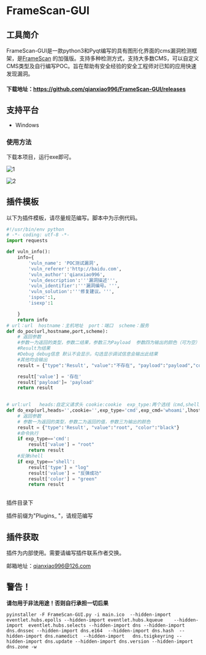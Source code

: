 # FrameScan-GUI

## 工具简介
FrameScan-GUI是一款python3和Pyqt编写的具有图形化界面的cms漏洞检测框架，是[FrameScan](https://github.com/qianxiao996/FrameScan) 的加强版。支持多种检测方式，支持大多数CMS，可以自定义CMS类型及自行编写POC。旨在帮助有安全经验的安全工程师对已知的应用快速发现漏洞。
#### 下载地址：https://github.com/qianxiao996/FrameScan-GUI/releases

## 支持平台

- Windows  


### 使用方法

下载本项目，运行exe即可。

![1](https://github.com/qianxiao996/FrameScan-GUI/blob/master/img/1.jpg)

![2](https://github.com/qianxiao996/FrameScan-GUI/blob/master/img/2.jpg)

## 插件模板

以下为插件模板，请尽量规范编写。脚本中为示例代码。

```python
#!/usr/bin/env python
# -*- coding: utf-8 -*-
import requests

def vuln_info():
    info={
        'vuln_name': 'POC测试漏洞',
        'vuln_referer':'http://baidu.com',
        'vuln_author':'qianxiao996',
        'vuln_description':'''漏洞描述''',
        'vuln_identifier':'''漏洞编号。''',
        'vuln_solution':'''修复建议。''',
        'ispoc':1,
        'isexp':1

    }
    return info
# url：url  hostname：主机地址  port：端口  scheme：服务
def do_poc(url,hostname,port,scheme):
    # 返回参数
    #参数一为返回的类型，参数二结果，参数三为Payload  参数四为输出的颜色（可为空）
    #Result为结果
    #Debug debug信息 默认不会显示，勾选显示调试信息会输出此结果
    #其他均会输出
    result = {"type":'Result', "value":"不存在", "payload":"payload","color":"black"}

    result['value'] = '存在'
    result['payload']= 'payload'
    return result
    

# url:url   heads:自定义请求头 cookie:cookie  exp_type:两个选线（cmd,shell） exp_cmd：命令执行的命令 lhost：反弹shell的IP lport：反弹shell的端口
def do_exp(url,heads='',cookie='',exp_type='cmd',exp_cmd='whoami',lhost='127.0.0.1',lport=8888):
    # 返回参数
    # 参数一为返回的类型，参数二为返回的值，参数三为输出的颜色
    result = {"type":'Result', "value":"root", "color":"black"}
    #命令执行
    if exp_type=='cmd':
        result['value'] = "root"
        return result
    #反弹shell    
    if exp_type=='shell':
        result['type'] = "log"
        result['value'] = "反弹成功"
        result['color'] = "green"
        return result
 
```

插件目录下

插件前缀为"Plugins_ "，请规范编写

## 插件获取

插件为内部使用。需要请编写插件联系作者交换。

邮箱地址：qianxiao996@126.com

## 警告！
**请勿用于非法用途！否则自行承担一切后果**

```
pyinstaller -F FrameScan-GUI.py -i main.ico  --hidden-import eventlet.hubs.epolls --hidden-import eventlet.hubs.kqueue    --hidden-import  eventlet.hubs.selects --hidden-import dns --hidden-import dns.dnssec --hidden-import dns.e164  --hidden-import dns.hash  --hidden-import dns.namedict  --hidden-import   dns.tsigkeyring --hidden-import dns.update --hidden-import dns.version --hidden-import dns.zone -w
```

